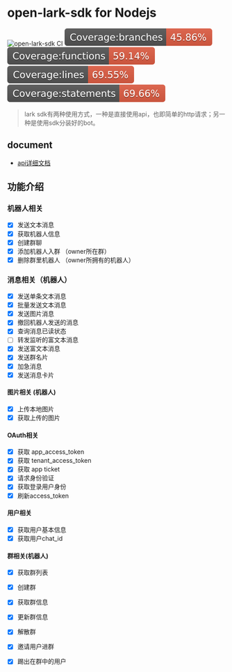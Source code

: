# open-lark-sdk for Nodejs 
![open-lark-sdk CI](https://github.com/TbhT/lark-sdk/workflows/open-lark-sdk%20CI/badge.svg?branch=master)
![](./coverage/badge-branches.svg)
![](./coverage/badge-functions.svg)
![](./coverage/badge-lines.svg)
![](./coverage/badge-statements.svg)

>  lark sdk有两种使用方式，一种是直接使用api，也即简单的http请求；另一种是使用sdk分装好的bot。

## document
 - [api详细文档](documents/modules/api.md)

## 功能介绍

### 机器人相关

- [x] 发送文本消息
- [x] 获取机器人信息
- [x] 创建群聊
- [x] 添加机器人入群 （owner所在群）
- [x] 删除群里机器人 （owner所拥有的机器人）

### 消息相关（机器人）

- [x] 发送单条文本消息
- [x] 批量发送文本消息
- [x] 发送图片消息
- [x] 撤回机器人发送的消息
- [x] 查询消息已读状态 
- [ ] 转发监听的富文本消息
- [x] 发送富文本消息
- [x] 发送群名片
- [x] 加急消息
- [x] 发送消息卡片

#### 图片相关 (机器人)

- [x] 上传本地图片
- [x] 获取上传的图片

#### OAuth相关

- [x] 获取 app_access_token
- [x] 获取 tenant_access_token
- [x] 获取 app ticket
- [x] 请求身份验证
- [x] 获取登录用户身份
- [x] 刷新access_token

#### 用户相关

- [x] 获取用户基本信息
- [x] 获取用户chat_id

#### 群相关(机器人)

- [x] 获取群列表
- [x] 创建群
- [x] 获取群信息
- [x] 更新群信息
- [x] 解散群
- [x] 邀请用户进群
- [x] 踢出在群中的用户

